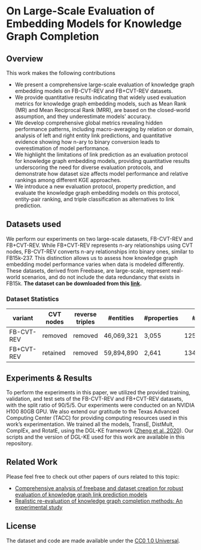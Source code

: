 # On Large-Scale Evaluation of Embedding Models for Knowledge Graph Completion

## Overview
This work makes the following contributions
- We present a comprehensive large-scale evaluation of knowledge graph embedding models on FB-CVT-REV and FB+CVT-REV datasets.
- We provide quantitative results indicating that widely used evaluation metrics for knowledge graph embedding models, such as Mean Rank (MR) and Mean Reciprocal Rank (MRR), are based on the closed-world assumption, and they underestimate models' accuracy.
- We develop comprehensive global metrics revealing hidden performance patterns, including macro-averaging by relation or domain, analysis of left and right entity link predictions, and quantitative evidence showing how n-ary to binary conversion leads to overestimation of model performance.
- We highlight the limitations of link prediction as an evaluation protocol for knowledge graph embedding models, providing quantitative results underscoring the need for diverse evaluation protocols, and demonstrate how dataset size affects model performance and relative rankings among different KGE approaches.
- We introduce a new evaluation protocol, property prediction, and evaluate the knowledge graph embedding models on this protocol, entity-pair ranking, and triple classification as alternatives to link prediction.
  
## Datasets used 

We perform our experiments on two large-scale datasets, FB-CVT-REV and FB+CVT-REV. While FB+CVT-REV represents n-ary relationships using CVT nodes, FB-CVT-REV converts n-ary relationships into binary ones, similar to FB15k-237. This distinction allows us to assess how knowledge graph embedding model performance varies when data is modeled differently. These datasets, derived from Freebase, are large-scale, represent real-world scenarios, and do not include the data redundancy that exists in FB15k. **The dataset can be downloaded from this [link](https://zenodo.org/records/7909511).**

### Dataset Statistics

<table class="tg">
<thead>
  <tr>
    <th class="tg-fymr">variant</th>
    <th class="tg-7btt">CVT nodes</th>
    <th class="tg-7btt">reverse triples</th>
    <th class="tg-7btt">#entities</th>
    <th class="tg-7btt">#properties</th>
    <th class="tg-7btt">#triples</th>
  </tr>
</thead>
<tbody>
  <tr>
    <td class="tg-0pky">FB-CVT-REV</td>
    <td class="tg-c3ow">removed</td>
    <td class="tg-c3ow">removed</td>
    <td class="tg-c3ow">46,069,321</td>
    <td class="tg-c3ow">3,055</td>
    <td class="tg-c3ow">125,124,274</td>
  </tr>
  <tr>
    <td class="tg-0pky">FB+CVT-REV</td>
    <td class="tg-c3ow">retained</td>
    <td class="tg-c3ow">removed</td>
    <td class="tg-c3ow">59,894,890</td>
    <td class="tg-c3ow">2,641</td>
    <td class="tg-c3ow">134,213,735</td>
  </tr>
</tbody>
</table>

## Experiments & Results

To perform the experiments in this paper, we utilized the provided training, validation, and test sets of the FB-CVT-REV and FB+CVT-REV datasets, with the split ratio of 90/5/5. Our experiments were conducted on an NVIDIA H100 80GB GPU. We also extend our gratitude to the Texas Advanced Computing Center (TACC) for providing computing resources used in this work’s experimentation. We trained all the models, TransE, DistMult, ComplEx, and RotatE, using the DGL-KE framework ([Zheng et al.,2020](https://arxiv.org/pdf/2004.08532.pdf)). Our scripts and the version of DGL-KE used for this work are available in this repository. 

## Related Work
Please feel free to check out other papers of ours related to this topic: 
- [Comprehensive analysis of freebase and dataset creation for robust evaluation of knowledge graph link prediction models](https://drive.google.com/file/d/1evfTheEJ4jVsjvXB-BRj9FE13UmtiQap/view)
- [Realistic re-evaluation of knowledge graph completion methods: An experimental study](https://dl.acm.org/doi/pdf/10.1145/3318464.3380599)


## License

The dataset and code are made available under the [CC0 1.0 Universal](https://github.com/idirlab/largeKGEeval/blob/main/LICENSE).
